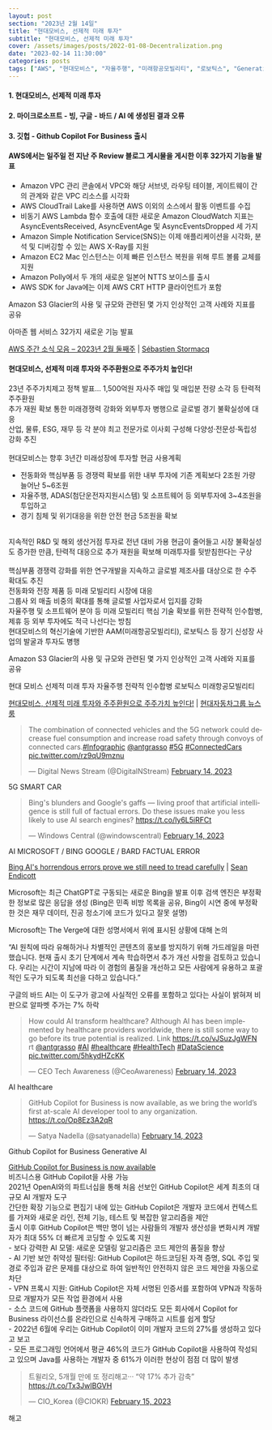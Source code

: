 ```yaml
---
layout: post
section: "2023년 2월 14일"
title: "현대모비스, 선제적 미래 투자"
subtitle: "현대모비스, 선제적 미래 투자"
cover: /assets/images/posts/2022-01-08-Decentralization.png
date: "2023-02-14 11:30:00"
categories: posts
tags: ["AWS", "현대모비스", "자율주행", "미래항공모빌리티", "로보틱스", "Generative AI", "검색엔진", "Github Copilot For Business"]
---
```


<h4 class="mb-3">1. 현대모비스, 선제적 미래 투자</h4>
<h4 class="mb-3">2. 마이크로소프트 - 빙, 구글 - 바드 / AI 에 생성된 결과 오류</h4>
<h4 class="mb-3">3. 깃헙 - Github Copilot For Business 출시</h4>

<div class="row mb-3">
    <div class="col-xl-5 col-lg-12">
        <div class="card">
            <div class="card-body">
                <h4 class="card-title">
                    AWS에서는 일주일 전 지난 주 Review 블로그 게시물을 게시한 이후 32가지 기능을 발표
                </h4>
                <p class="card-text">
                    <ul>
                        <li>Amazon VPC 관리 콘솔에서 VPC와 해당 서브넷, 라우팅 테이블, 게이트웨이 간의 관계와 같은 VPC 리소스를 시각화</li>
                        <li>AWS CloudTrail Lake를 사용하면 AWS 이외의 소스에서 활동 이벤트를 수집</li>
                        <li>비동기 AWS Lambda 함수 호출에 대한 새로운 Amazon CloudWatch 지표는 AsyncEventsReceived, AsyncEventAge 및 AsyncEventsDropped 세 가지</li>
                        <li>Amazon Simple Notification Service(SNS)는 이제 애플리케이션을 시각화, 분석 및 디버깅할 수 있는 AWS X-Ray를 지원</li>
                        <li>Amazon EC2 Mac 인스턴스는 이제 빠른 인스턴스 복원을 위해 루트 볼륨 교체를 지원</li>
                        <li>Amazon Polly에서 두 개의 새로운 일본어 NTTS 보이스를 출시</li>
                        <li>AWS SDK for Java에는 이제 AWS CRT HTTP 클라이언트가 포함</li>
                    </ul>
                </p>
                <p class="card-text">
                    Amazon S3 Glacier의 사용 및 규모와 관련된 몇 가지 인상적인 고객 사례와 지표를 공유
                </p>
            </div>
        </div>
    </div>
    <div class="col-xl-7 col-lg-12 px-3 mt-3">
        <p class="mb-3">
            <span class="badge badge-outline-secondary">아마존 웹 서비스</span>
            <span class="badge badge-outline-secondary">32가지 새로운 기능 발표</span>
        </p>
        <p class="mb-3">
            <a href="https://aws.amazon.com/ko/blogs/korea/week-in-review-february-13-2023/">AWS 주간 소식 모음 – 2023년 2월 둘째주</a> | <a href="https://aws.amazon.com/ko/blogs/korea/author/stormacq/">Sébastien Stormacq</a>
        </p>
    </div>
</div>

<div class="row mb-3">
    <div class="col-xl-5 col-lg-12">
        <div class="card">
            <div class="card-body">
                <h4 class="card-title">
                    현대모비스, 선제적 미래 투자와 주주환원으로 주주가치 높인다!
                </h4>
                <p class="card-text">
23년 주주가치제고 정책 발표… 1,500억원 자사주 매입 및 매입분 전량 소각 등 탄력적 주주환원<br />
추가 재원 확보 통한 미래경쟁력 강화와 외부투자 병행으로 글로벌 경기 불확실성에 대응<br />
산업, 물류, ESG, 재무 등 각 분야 최고 전문가로 이사회 구성해 다양성·전문성·독립성 강화 추진<br />
<br />
현대모비스는 향후 3년간 미래성장에 투자할 현금 사용계획<br />
<ul>
    <li>전동화와 핵심부품 등 경쟁력 확보를 위한 내부 투자에 기존 계획보다 2조원 가량 늘어난 5~6조원</li>
    <li>자율주행, ADAS(첨단운전자지원시스템) 및 소프트웨어 등 외부투자에 3~4조원을 투입하고</li>
    <li>경기 침체 및 위기대응을 위한 안전 현금 5조원을 확보</li>
</ul>
<br />
지속적인 R&D 및 해외 생산거점 투자로 전년 대비 가용 현금이 줄어들고 시장 불확실성도 증가한 만큼, 탄력적 대응으로 추가 재원을 확보해 미래투자를 뒷받침한다는 구상<br />
<br />
핵심부품 경쟁력 강화를 위한 연구개발을 지속하고 글로벌 제조사를 대상으로 한 수주 확대도 추진<br />
전동화와 전장 제품 등 미래 모빌리티 시장에 대응<br />
그룹사 외 매출 비중의 확대를 통해 글로벌 사업자로서 입지를 강화<br />
자율주행 및 소프트웨어 분야 등 미래 모빌리티 핵심 기술 확보를 위한 전략적 인수합병, 제휴 등 외부 투자에도 적극 나선다는 방침<br />
현대모비스의 혁신기술에 기반한 AAM(미래항공모빌리티), 로보틱스 등 장기 신성장 사업의 발굴과 투자도 병행<br />
                </p>
                <p class="card-text">
                    Amazon S3 Glacier의 사용 및 규모와 관련된 몇 가지 인상적인 고객 사례와 지표를 공유
                </p>
            </div>
        </div>
    </div>
    <div class="col-xl-7 col-lg-12 px-3 mt-3">
        <p class="mb-3">
            <span class="badge badge-outline-secondary">현대 모비스</span>
            <span class="badge badge-outline-secondary">선제적 미래 투자</span>
            <span class="badge badge-outline-secondary">자율주행</span>
            <span class="badge badge-outline-secondary">전략적 인수합병</span>
            <span class="badge badge-outline-secondary">로보틱스</span>
            <span class="badge badge-outline-secondary">미래항공모빌리티</span>
        </p>
        <p class="mb-3">
            <a href="https://www.hyundai.co.kr/news/CONT0000000000076502">현대모비스, 선제적 미래 투자와 주주환원으로 주주가치 높인다!</a> | <a href="https://www.hyundai.co.kr/news/byline-45">현대자동차그룹 뉴스룸</a>
        </p>
    </div>
</div>


<div class="row mb-3">
    <div class="col-xl-5 col-lg-12">
        <blockquote class="twitter-tweet"><p lang="en" dir="ltr">The combination of connected vehicles and the 5G network could decrease fuel consumption and increase road safety through convoys of connected cars.<a href="https://twitter.com/hashtag/Infographic?src=hash&amp;ref_src=twsrc%5Etfw">#Infographic</a> <a href="https://twitter.com/antgrasso?ref_src=twsrc%5Etfw">@antgrasso</a> <a href="https://twitter.com/hashtag/5G?src=hash&amp;ref_src=twsrc%5Etfw">#5G</a> <a href="https://twitter.com/hashtag/ConnectedCars?src=hash&amp;ref_src=twsrc%5Etfw">#ConnectedCars</a> <a href="https://t.co/rz9qU9mznu">pic.twitter.com/rz9qU9mznu</a></p>&mdash; Digital News Stream (@DigitalNStream) <a href="https://twitter.com/DigitalNStream/status/1625475030724255744?ref_src=twsrc%5Etfw">February 14, 2023</a></blockquote>
    </div>
    <div class="col-xl-7 col-lg-12 px-3 mt-3">
        <p class="mb-3">
            <span class="badge badge-outline-secondary">5G</span>
            <span class="badge badge-outline-secondary">SMART CAR</span>
        </p>
    </div>
</div>

<div class="row mb-3">
    <div class="col-xl-5 col-lg-12">
        <blockquote class="twitter-tweet"><p lang="en" dir="ltr">Bing&#39;s blunders and Google&#39;s gaffs — living proof that artificial intelligence is still full of factual errors. Do these issues make you less likely to use AI search engines? <a href="https://t.co/Iy6L5iRFCt">https://t.co/Iy6L5iRFCt</a></p>&mdash; Windows Central (@windowscentral) <a href="https://twitter.com/windowscentral/status/1625482994155679744?ref_src=twsrc%5Etfw">February 14, 2023</a></blockquote>
    </div>
    <div class="col-xl-7 col-lg-12 px-3 mt-3">
        <p class="mb-3">
            <span class="badge badge-outline-secondary">AI</span>
            <span class="badge badge-outline-secondary">MICROSOFT / BING</span>
            <span class="badge badge-outline-secondary">GOOGLE / BARD</span>
            <span class="badge badge-outline-secondary">FACTUAL ERROR</span>
        </p>
        <p class="mb-3">
            <a href="https://www.windowscentral.com/software-apps/bing-ais-horrendous-errors-prove-we-still-need-to-tread-carefully">Bing AI's horrendous errors prove we still need to tread carefully</a> | <a href="https://www.windowscentral.com/author/sean-endicott">Sean Endicott</a>
        </p>
        <p class="mb-3">
            Microsoft는 최근 ChatGPT로 구동되는 새로운 Bing을 발표 이후 검색 엔진은 부정확한 정보로 많은 응답을 생성
            (Bing은 민족 비방 목록을 공유, Bing이 시연 중에 부정확한 것은 재무 데이터, 진공 청소기에 코드가 있다고 잘못 설명)
        </p>
        <p class="mb-3">
            Microsoft는 The Verge에 대한 성명서에서 위에 표시된 상황에 대해 논의
        </p>
        <p class="mb-3">
            “AI 원칙에 따라 유해하거나 차별적인 콘텐츠의 홍보를 방지하기 위해 가드레일을 마련했습니다. 현재 출시 초기 단계에서 계속 학습하면서 추가 개선 사항을 검토하고 있습니다. 우리는 시간이 지남에 따라 이 경험의 품질을 개선하고 모든 사람에게 유용하고 포괄적인 도구가 되도록 최선을 다하고 있습니다.”
        </p>
        <p class="mb-3">
            구글의 바드 AI는 이 도구가 광고에 사실적인 오류를 포함하고 있다는 사실이 밝혀져 비판으로 알파벳 주가는 7% 하락
        </p>
    </div>
</div>

<div class="row mb-3">
    <div class="col-xl-5 col-lg-12">
        <blockquote class="twitter-tweet"><p lang="en" dir="ltr">How could AI transform healthcare? Although AI has been implemented by healthcare providers worldwide, there is still some way to go before its true potential is realized. Link <a href="https://t.co/vJSuzJgWFN">https://t.co/vJSuzJgWFN</a> rt <a href="https://twitter.com/antgrasso?ref_src=twsrc%5Etfw">@antgrasso</a> <a href="https://twitter.com/hashtag/AI?src=hash&amp;ref_src=twsrc%5Etfw">#AI</a> <a href="https://twitter.com/hashtag/healthcare?src=hash&amp;ref_src=twsrc%5Etfw">#healthcare</a> <a href="https://twitter.com/hashtag/HealthTech?src=hash&amp;ref_src=twsrc%5Etfw">#HealthTech</a> <a href="https://twitter.com/hashtag/DataScience?src=hash&amp;ref_src=twsrc%5Etfw">#DataScience</a> <a href="https://t.co/5hkydHZcKK">pic.twitter.com/5hkydHZcKK</a></p>&mdash; CEO Tech Awareness (@CeoAwareness) <a href="https://twitter.com/CeoAwareness/status/1625621239363522563?ref_src=twsrc%5Etfw">February 14, 2023</a></blockquote>
    </div>
    <div class="col-xl-7 col-lg-12 px-3 mt-3">
        <p class="mb-3">
            <span class="badge badge-outline-secondary">AI</span>
            <span class="badge badge-outline-secondary">healthcare</span>
        </p>
    </div>
</div>


<div class="row mb-3">
    <div class="col-xl-5 col-lg-12">
        <blockquote class="twitter-tweet"><p lang="en" dir="ltr">GitHub Copilot for Business is now available, as we bring the world’s first at-scale AI developer tool to any organization. <a href="https://t.co/Op8Ez3A2qR">https://t.co/Op8Ez3A2qR</a></p>&mdash; Satya Nadella (@satyanadella) <a href="https://twitter.com/satyanadella/status/1625635092344479744?ref_src=twsrc%5Etfw">February 14, 2023</a></blockquote>
    </div>
    <div class="col-xl-7 col-lg-12 px-3 mt-3">
        <p class="mb-3">
            <span class="badge badge-outline-secondary">Github Copilot for Business</span>
            <span class="badge badge-outline-secondary">Generative AI</span>
        </p>
        <p class="mb-3">
            <a href="https://github.blog/2023-02-14-github-copilot-for-business-is-now-available/">GitHub Copilot for Business is now available</a><br />
            비즈니스용 GitHub Copilot을 사용 가능<br />
            2021년 OpenAI와의 파트너십을 통해 처음 선보인 GitHub Copilot은 세계 최초의 대규모 AI 개발자 도구<br />
            간단한 확장 기능으로 편집기 내에 있는 GitHub Copilot은 개발자 코드에서 컨텍스트를 가져와 새로운 라인, 전체 기능, 테스트 및 복잡한 알고리즘을 제안<br />
            출시 이후 GitHub Copilot은 백만 명이 넘는 사람들의 개발자 생산성을 변화시켜 개발자가 최대 55% 더 빠르게 코딩할 수 있도록 지원<br />
            - 보다 강력한 AI 모델: 새로운 모델링 알고리즘은 코드 제안의 품질을 향상<br />
            - AI 기반 보안 취약성 필터링: GitHub Copilot은 하드코딩된 자격 증명, SQL 주입 및 경로 주입과 같은 문제를 대상으로 하여 일반적인 안전하지 않은 코드 제안을 자동으로 차단<br />
            - VPN 프록시 지원: GitHub Copilot은 자체 서명된 인증서를 포함하여 VPN과 작동하므로 개발자가 모든 작업 환경에서 사용<br />
            - 소스 코드에 GitHub 플랫폼을 사용하지 않더라도 모든 회사에서 Copilot for Business 라이선스를 온라인으로 신속하게 구매하고 시트를 쉽게 할당<br />
            - 2022년 6월에 우리는 GitHub Copilot이 이미 개발자 코드의 27%를 생성하고 있다고 보고<br />
            - 모든 프로그래밍 언어에서 평균 46%의 코드가 GitHub Copilot을 사용하여 작성되고 있으며 Java를 사용하는 개발자 중 61%가 이러한 현상이 점점 더 많이 발생<br />
        </p>
    </div>
</div>

<div class="row mb-3">
    <div class="col-xl-5 col-lg-12">
        <blockquote class="twitter-tweet"><p lang="ko" dir="ltr">트윌리오, 5개월 만에 또 정리해고··· “약 17% 추가 감축”  <a href="https://t.co/Tx3JwIBGVH">https://t.co/Tx3JwIBGVH</a></p>&mdash; CIO_Korea (@CIOKR) <a href="https://twitter.com/CIOKR/status/1625673392471920641?ref_src=twsrc%5Etfw">February 15, 2023</a></blockquote>
    </div>
    <div class="col-xl-7 col-lg-12 px-3 mt-3">
        <p class="mb-3">
            <span class="badge badge-outline-secondary">해고</span>
        </p>
        <p class="mb-3">
        </p>
    </div>
</div>
